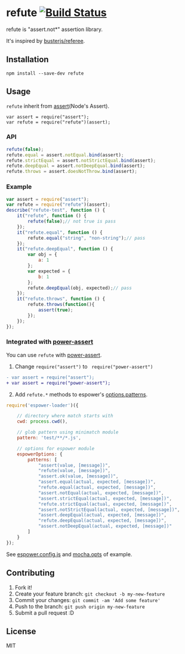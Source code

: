 # refute [![Build Status](https://travis-ci.org/azu/refute.svg?branch=master)](https://travis-ci.org/azu/refute)

refute is "assert.not*" assertion library.

It's inspired by [busterjs/referee](https://github.com/busterjs/referee "busterjs/referee").

## Installation

```
npm install --save-dev refute
```

## Usage

`refute` inherit from [assert](http://nodejs.org/api/assert.html "Assert")(Node's Assert).

```
var assert = require("assert");
var refute = require("refute")(assert);
```

### API

```js
refute(false);
refute.equal = assert.notEqual.bind(assert);
refute.strictEqual = assert.notStrictEqual.bind(assert);
refute.deepEqual = assert.notDeepEqual.bind(assert);
refute.throws = assert.doesNotThrow.bind(assert);
```

### Example

```js
var assert = require("assert");
var refute = require("refute")(assert);
describe("refute-test", function () {
    it("refute", function () {
        refute(false);// not true is pass
    });
    it("refute.equal", function () {
        refute.equal("string", "non-string");// pass
    });
    it("refute.deepEqual", function () {
        var obj = {
            a: 1
        };
        var expected = {
            b: 1
        };
        refute.deepEqual(obj, expected);// pass
    });
    it("refute.throws", function () {
        refute.throws(function(){
            assert(true);
        });
    });
});
```


### Integrated with [power-assert](https://github.com/twada/power-assert "power-assert")

You can use `refute` with [power-assert](https://github.com/twada/power-assert "power-assert").

1. Change `require("assert")` to ` require("power-assert")`

```diff
- var assert = require("assert");
+ var assert = require("power-assert");
```

2. Add `refute.*` methods to espower's [options.patterns](https://github.com/twada/espower#optionspatterns "options.patterns").

```js
require('espower-loader')({

    // directory where match starts with
    cwd: process.cwd(),

    // glob pattern using minimatch module
    pattern: 'test/**/*.js',

    // options for espower module
    espowerOptions: {
        patterns: [
            "assert(value, [message])",
            "refute(value, [message])",
            "assert.ok(value, [message])",
            "assert.equal(actual, expected, [message])",
            "refute.equal(actual, expected, [message])",
            "assert.notEqual(actual, expected, [message])",
            "assert.strictEqual(actual, expected, [message])",
            "refute.strictEqual(actual, expected, [message])",
            "assert.notStrictEqual(actual, expected, [message])",
            "assert.deepEqual(actual, expected, [message])",
            "refute.deepEqual(actual, expected, [message])",
            "assert.notDeepEqual(actual, expected, [message])"
        ]
    }
});
```

See [espower.config.js](test/espower.config.js) and [mocha.opts](test/mocha.opts) of example.

## Contributing

1. Fork it!
2. Create your feature branch: `git checkout -b my-new-feature`
3. Commit your changes: `git commit -am 'Add some feature'`
4. Push to the branch: `git push origin my-new-feature`
5. Submit a pull request :D

## License

MIT